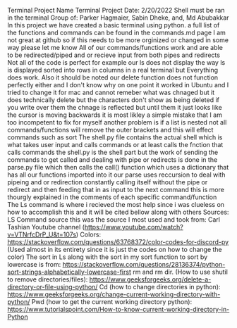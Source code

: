 Terminal Project
Name Terminal Project
Date: 2/20/2022
Shell must be ran in the terminal
Group of: Parker Hagmaier, Sabin Dheke, and, Md Abubakkar
In this project we have created a basic terminal using python.
a full list of the functions and commands can be found in the commands.md page
I am not great at github so if this needs to be more orginized or changed in some way please let me know
All of our commands/functions work and are able to be redirected/piped and or recieve input from both pipes and redirects
Not all of the code is perfect for example our ls does not display the way ls is displayed sorted into rows in columns in a real terminal but
Everything does work. Also it should be noted our delete function does not function perfectly either and I don't know why on one point it worked
in Ubuntu and I tried to change it for mac and cannot remeber what was chnaged but it does technically delete but the characters don't show
as being deleted if you write over them the chnage is reflected but until them it just looks like the cursor is moving backwards
it is most likley a simple mistake that I am too incompetent to fix for myself
another problem is if a list is nested not all commands/functions will remove the outer brackets and this will effect commands such as sort
The shell.py file contains the actual shell which is what takes user input and calls commands or at least calls the fnction that calls commands
the shell.py is the shell part but the work of sending the commands to get called and dealing with pipe or redirects is done in the parse.py file which then
calls the call() function which uses a dictionary that has all our functions imported into it
our parse uses reccursion to deal with pipeing and or redirection constantly calling itself without the pipe or redirect and then feeding that in as input to the
next command this is more thourgly explained in the comments of each specific command/function
The Ls command is where i recieved the most help since i was clueless on how to accomplish this and it will be cited bellow along with others
Sources:
LS Command source this was the source I most used and took from: Carl Tashian Youtube channel (https://www.youtube.com/watch?v=VTNrfcDrP_U&t=107s)
Colors: https://stackoverflow.com/questions/63768372/color-codes-for-discord-py (Used almost in its entirety since it is just the codes on how to change the color)
The sort in Ls along with the sort in my sort function to sort by lowercase is from: https://stackoverflow.com/questions/28136374/python-sort-strings-alphabetically-lowercase-first
rm and rm dir. (How to use shutil to remove directories/files): https://www.geeksforgeeks.org/delete-a-directory-or-file-using-python/
Cd (how to change directories in python): https://www.geeksforgeeks.org/change-current-working-directory-with-python/
Pwd (how to get the current working directory python): https://www.tutorialspoint.com/How-to-know-current-working-directory-in-Python
